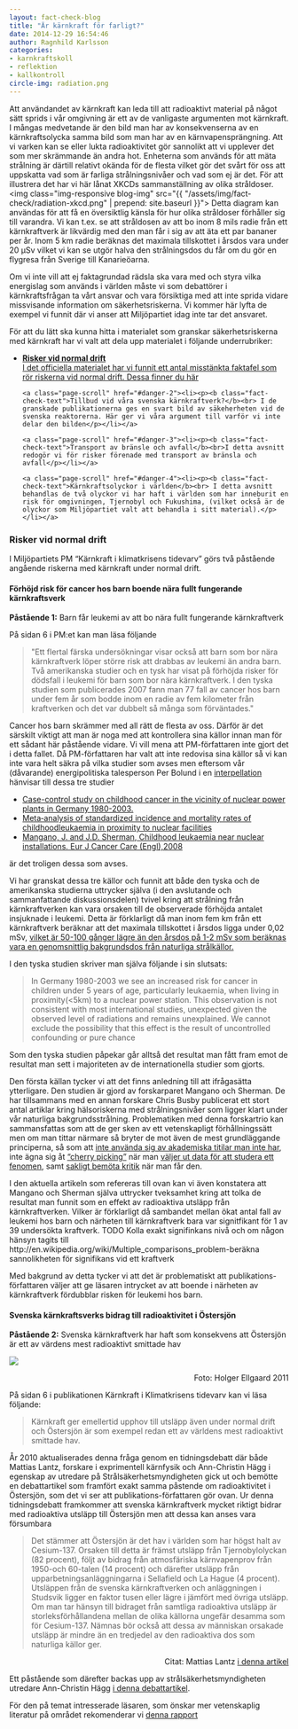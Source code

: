 ```yaml
---
layout: fact-check-blog
title: "Är kärnkraft för farligt?"
date: 2014-12-29 16:54:46
author: Ragnhild Karlsson
categories:
- karnkraftskoll
- reflektion
- kallkontroll
circle-img: radiation.png
---
```


Att användandet av kärnkraft kan leda till att radioaktivt material på något sätt sprids i vår omgivning är ett av de vanligaste argumenten mot kärnkraft. I mångas medvetande är den bild man har av konsekvenserna av en kärnkraftsolycka samma bild som man har av en kärnvapensprängning. Att vi varken kan se eller lukta radioaktivitet gör sannolikt att vi upplever det som mer skrämmande än andra hot. Enheterna som används för att mäta strålning är därtill relativt okända för de flesta vilket gör det svårt för oss att uppskatta vad som är farliga strålningsnivåer och vad som ej är det. För att illustrera det har vi här lånat XKCDs sammanställning av olika stråldoser.
<img class="img-responsive blog-img" src="{{ "/assets/img/fact-check/radiation-xkcd.png" | prepend: site.baseurl }}">
Detta diagram kan användas för att få en översiktlig känsla för hur olika stråldoser förhåller sig till varandra. Vi kan t.ex. se att stråldosen av att bo inom 8 mils radie från ett kärnkraftverk är likvärdig med den man får i sig av att äta ett par bananer per år. Inom 5 km radie beräknas det maximala tillskottet i årsdos vara under 20 µSv vilket vi kan se utgör halva den strålningsdos du får om du gör en flygresa från Sverige till Kanarieöarna.

Om vi inte vill att ej faktagrundad rädsla ska vara med och styra vilka energislag som används i världen måste vi som debattörer i kärnkraftsfrågan ta vårt ansvar och vara försiktiga med att inte sprida vidare missvisande information om säkerhetsriskerna. Vi kommer här lyfta de exempel vi funnit där vi anser att Miljöpartiet idag inte tar det ansvaret.

För att du lätt ska kunna hitta i materialet som granskar säkerhetsriskerna med kärnkraft har vi valt att dela upp materialet i följande underrubriker:

<ul>
	<a class="page-scroll" href="#danger-1"> 
	<li><p><b class="fact-check-text">Risker vid normal drift</b><br> I det officiella materialet har vi funnit ett antal misstänkta faktafel som rör riskerna vid normal drift. Dessa finner du här</p></li></a>

	<a class="page-scroll" href="#danger-2"><li><p><b class="fact-check-text">Tillbud vid våra svenska kärnkraftverk?</b><br> I de granskade publikationerna ges en svart bild av säkeherheten vid de svenska reaktorerna. Här ger vi våra argument till varför vi inte delar den bilden</p></li></a>
	
	<a class="page-scroll" href="#danger-3"><li><p><b class="fact-check-text">Transport av bränsle och avfall</b><br>I detta avsnitt redogör vi för risker förenade med transport av bränsla och avfall</p></li></a>

 	<a class="page-scroll" href="#danger-4"><li><p><b class="fact-check-text">Kärnkraftsolyckor i världen</b><br> I detta avsnitt behandlas de två olyckor vi har haft i världen som har inneburit en risk för omgivningen, Tjernobyl och Fukushima, (vilket också är de olyckor som Miljöpartiet valt att behandla i sitt material).</p></li></a>
</ul>
<section id="danger-1">
	<h3>Risker vid normal drift</h3>
		<p>I Miljöpartiets PM “Kärnkraft i klimatkrisens tidevarv” görs två påstående angående riskerna med kärnkraft under normal drift.
		<h4>Förhöjd risk för cancer hos barn boende nära fullt fungerande kärnkraftsverk</h4>
		<p><b>Påstående 1:</b> Barn får leukemi av att bo nära fullt fungerande kärnkraftverk</p>
		<p>På sidan 6 i PM:et kan man läsa följande</p>
		<blockquote>"Ett flertal färska undersökningar visar också att barn som bor nära kärnkraftverk löper större risk att drabbas av leukemi än andra barn. Två amerikanska studier och en tysk har visat på förhöjda risker för dödsfall i leukemi för barn som bor nära kärnkraftverk. I den tyska studien som publicerades 2007 fann man 77 fall av cancer hos barn under fem år som bodde inom en radie av fem kilometer från kraftverken och det var dubbelt så många som förväntades."</blockquote>
		<p>Cancer hos barn skrämmer med all rätt de flesta av oss. Därför är det särskilt viktigt att man är noga med att kontrollera sina källor innan man för ett sådant här påstående vidare. Vi vill mena att PM-författaren inte gjort det i detta fallet. Då PM-författaren har valt att inte redovisa sina källor så vi kan inte vara helt säkra på vilka studier som avses men eftersom vår (dåvarande) energipolitiska talesperson Per Bolund i en <a href="http://www.riksdagen.se/sv/Dokument-Lagar/Fragor-och-anmalningar/Interpellationer/Barncancer-och-karnkraft_GW10259/" target="_blanc">interpellation</a> hänvisar till dessa tre studier</p>
		<ul>
			<li><a href="http://www.ejcancer.com/article/S0959-8049%2807%2900855-6/abstract?cc=y" target="_blanc">Case-control study on childhood cancer in the vicinity of nuclear power plants in Germany 1980-2003.</a></li>
			<li><a href="http://onlinelibrary.wiley.com/doi/10.1111/j.1365-2354.2007.00679.x/abstract?deniedAccessCustomisedMessage=&userIsAuthenticated=false" target="_blanc">Meta‐analysis of standardized incidence and mortality rates of childhoodleukaemia in proximity to nuclear facilities</a></li>
			<li><a href="http://onlinelibrary.wiley.com/doi/10.1111/j.1365-2354.2008.00948.x/abstract" target="_blanc">Mangano, J. and J.D. Sherman, Childhood leukaemia near nuclear installations. Eur J Cancer Care (Engl),2008</a></li>
		</ul>
		<p>är det troligen dessa som avses.</p>
		<p>Vi har granskat dessa tre källor och funnit att både den tyska och de amerikanska studierna uttrycker själva (i den avslutande och sammanfattande diskussionsdelen) tvivel kring att strålning från kärnkraftverken kan vara orsaken till de observerade förhöjda antalet insjuknade i leukemi. Detta är förklarligt då man inom fem km från ett kärnkraftverk beräknar att det maximala tillskottet i årsdos ligga under 0,02 mSv, <a href="http://www.analys.se/lankar/Fakta/Faktablad%2044.pdf" target="_blanc">vilket är 50-100 gånger lägre än den årsdos på 1-2 mSv som beräknas vara en genomsnittlig bakgrundsdos från naturliga strålkällor.</a></p>
		<p>I den tyska studien skriver man själva följande i sin slutsats:</p>
		<blockquote> In Germany 1980-2003 we see an increased risk for cancer in children under 5 years of age, particularly leukaemia, when living in proximity(<5km) to a nuclear power station. This observation is not consistent with most international studies, unexpected given the observed level of radiations and remains unexplained. We cannot exclude the possibility that this effect is the result of uncontrolled confounding or pure chance</blockquote>
		<p>Som den tyska studien påpekar går alltså det resultat man fått fram emot de resultat man sett i majoriteten av de internationella studier som gjorts.</p> 
		<p>Den första källan tycker vi att det finns  anledning till att ifrågasätta ytterligare. Den studien är gjord av forskarparet Mangano och Sherman. De har tillsammans med en annan forskare Chris Busby publicerat ett stort antal artiklar kring hälsoriskerna med strålningsnivåer som ligger klart under vår naturliga bakgrundsstrålning. Problematiken med denna forskartrio kan sammansfattas som att de ger sken av ett vetenskapligt förhållningssätt men om man tittar närmare så bryter de mot även de mest grundläggande principerna, så som att <a href="/assets/files/busby-letter-to-lantz.pdf" target="_blanc">inte använda sig av akademiska titilar man inte har</a>, inte ägna sig åt <a href="http://en.wikipedia.org/wiki/Cherry_picking_%28fallacy%29" target="_blanc">“cherry picking”</a> när man <a href="https://www.youtube.com/watch?v=DOreFp9983I" target="_blanc">väljer ut data för att studera ett fenomen</a>, samt <a href="http://llrc.org/health/subtopic/dishonestylantz.htm" target="_blanc">sakligt bemöta kritik</a> när man får den.</p>
		<p>I den aktuella artikeln som refereras till ovan kan vi även konstatera att Mangano och Sherman själva uttrycker tveksamhet kring att tolka de resultat man funnit som en effekt av radioaktiva utsläpp från kärnkraftverken. Vilker är förklarligt då sambandet mellan ökat antal fall av leukemi hos barn och närheten till kärnkraftverk bara var signitfikant för 1 av 39 undersökta kraftverk. TODO Kolla exakt signifinkans nivå och om någon hänsyn tagits till http://en.wikipedia.org/wiki/Multiple_comparisons_problem-beräkna sannolikheten för signifikans vid ett kraftverk</p>
		<p>Med bakgrund av detta tycker vi att det är problematiskt att publikations-författaren väljer att ge läsaren intrycket av att boende i närheten av kärnkraftverk fördubblar risken för leukemi hos barn. </p>
		<h4>Svenska kärnkraftsverks bidrag till radioaktivitet i Östersjön</h4>
		<p><b>Påstående 2:</b> Svenska kärnkraftverk har haft som konsekvens att Östersjön är ett av värdens mest radioaktivt smittade hav</p>
		<img class="img-responsive blog-img" src="{{ "/assets/img/fact-check/landsort.jpg" | prepend: site.baseurl }}">
		<p class="img-text" style="text-align:right;">Foto: Holger Ellgaard 2011</p>
		<p>På sidan 6 i publikationen <a>Kärnkraft i Klimatkrisens tidevarv</a> kan vi läsa följande:</p>
		<blockquote>Kärnkraft ger emellertid upphov till utsläpp även under normal drift och Östersjön är som exempel redan ett av världens mest radioaktivt smittade hav.</blockquote>
		<p>År 2010 aktualiserades denna fråga genom en tidningsdebatt där både Mattias Lantz, forskare i exprimentell kärnfysik och Ann-Christin Hägg i egenskap av utredare på Strålsäkerhetsmyndigheten gick ut och bemötte en debattartikel som framfört exakt samma påstende om radioaktivitet i Östersjön, som det vi ser att publikations-författaren gör ovan. Ur denna tidningsdebatt framkommer att svenska kärnkraftverk mycket riktigt bidrar med radioaktiva utsläpp till Östersjön men att dessa kan anses vara försumbara</p>
		<blockquote>Det stämmer att Östersjön är det hav i världen som har högst halt av Cesium-137. Orsaken till detta är främst utsläpp från Tjernobylolyckan (82 procent), följt av bidrag från atmosfäriska kärnvapenprov från 1950-och 60-talen (14 procent) och därefter utsläpp från upparbetningsanläggningarna i Sellafield och La Hague (4 procent). Utsläppen från de svenska kärnkraftverken och anläggningen i Studsvik ligger en faktor tusen eller lägre i jämfört med övriga utsläpp. Om man tar hänsyn till bidraget från samtliga radioaktiva utsläpp är storleksförhållandena mellan de olika källorna ungefär desamma som för Cesium-137. Nämnas bör också att dessa av människan orsakade utsläpp är mindre än en tredjedel av den radioaktiva dos som naturliga källor ger.</blockquote>
		<p class= "img-text" style="text-align:right;">Citat: Mattias Lantz <a href="http://www.unt.se/asikt/debatt/tjernobyl-orsak-till-ostersjons-radioaktivitet-1018418.aspx" target="_blanc"> i denna artikel</a></p>
		<p> Ett påstående som därefter backas upp av strålsäkerhetsmyndigheten utredare Ann-Christin Hägg <a href="http://www.unt.se/asikt/debatt/ssm-har-bra-koll-pa-radioaktiviteten-1019714.aspx" target="_blanc">i denna debattartikel</a>.</p> 
		<p>För den på temat intresserade läsaren, som önskar mer vetenskaplig literatur på området rekomenderar vi <a href="http://helcom.fi/Lists/Publications/BSEP117.pdf" target="_blanc">denna rapport</a></p>




	

</section>
